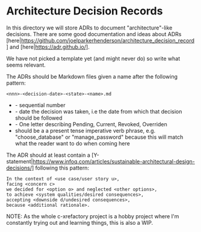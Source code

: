 # Architecture Decision Records

In this directory we will store ADRs to document "architecture"-like
decisions. There are some good documentation and ideas about ADRs
[here|https://github.com/joelparkerhenderson/architecture_decision_record]
and [here|https://adr.github.io/].

We have not picked a template yet (and might never do) so write what
seems relevant.

The ADRs should be Markdown files given a name after the following
pattern:

    <nnn>-<decision-date>-<state>-<name>.md

- <nnn> - sequential number
- <decision-date> - date the decision was taken, i.e the date from
  which that decision should be followed
- <state> - One letter describing Pending, Current, Revoked, Overriden
- <name> should be a a present tense imperative verb phrase,
  e.g. "choose_database" or "manage_password" because this will match
  what the reader want to do when coming here
  
The ADR should at least contain a
[Y-statement|https://www.infoq.com/articles/sustainable-architectural-design-decisions/]
following this pattern:

    In the context of <use case/user story u>,
    facing <concern c>
    we decided for <option o> and neglected <other options>, 
    to achieve <system qualities/desired consequences>, 
    accepting <downside d/undesired consequences>, 
    because <additional rationale>.
  
NOTE: As the whole c-xrefactory project is a hobby project where I'm
constantly trying out and learning things, this is also a WIP.
